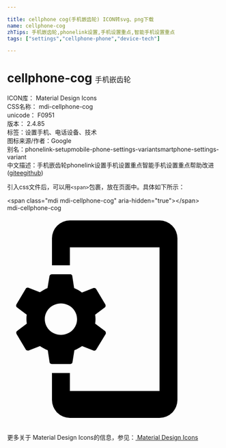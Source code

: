 ```yaml
---

title: cellphone cog(手机嵌齿轮) ICON转svg、png下载
name: cellphone-cog
zhTips: 手机嵌齿轮,phonelink设置,手机设置重点,智能手机设置重点
tags: ["settings","cellphone-phone","device-tech"]

---
```


# cellphone-cog  <small style="font-size: 60%;font-weight: 100">手机嵌齿轮</small>


<div class="detail-page">
<p>
<span>
ICON库：
<span class="badge-secondary badge">Material Design Icons</span> 
</span>
<br/>
<span>
CSS名称：
<span class="badge-secondary badge">mdi-cellphone-cog</span> 
</span>
<br/>
<span>
unicode：
<span class="badge-secondary badge">F0951</span> 
<copy-btn content='F0951' btn-title=""></copy-btn>
<copy-btn :content='String.fromCodePoint(parseInt("F0951", 16))' btn-title="复制U"></copy-btn>
</span>
<br/>
<span>
版本：
<span class="badge-secondary badge">2.4.85</span> 
</span><br/><span>标签：<span class="badge-light badge"><router-link to="/tags/settings.html">设置</router-link></span><span class="badge-light badge"><router-link to="/tags/cellphone-phone.html">手机、电话</router-link></span><span class="badge-light badge"><router-link to="/tags/device-tech.html">设备、技术</router-link></span></span>
<br/>
<span>图标来源/作者：<span class="badge-light badge">Google</span></span> 
<br/>
<span>别名：<span class="badge-light badge">phonelink-setup</span><span class="badge-light badge">mobile-phone-settings-variant</span><span class="badge-light badge">smartphone-settings-variant</span></span><br/><span class="zh-detail">中文描述：<span class="badge-primary badge">手机嵌齿轮</span><span class="badge-primary badge">phonelink设置</span><span class="badge-primary badge">手机设置重点</span><span class="badge-primary badge">智能手机设置重点</span><span class="help-link"><span>帮助改进</span>(<a href="https://gitee.com/liuwave/icon-helper/edit/master/json/material/cellphone-cog.json" target="_blank" rel="noopener noreferrer">gitee</a><a href="https://github.com/liuwave/icon-helper/edit/master/json/material/cellphone-cog.json" target="_blank" rel="noopener noreferrer">github</a></span>)</span><br/>
</p>
</div>
<div class="alert alert-dark">
  <i class="mdi mdi-cellphone-cog mdi-48px"></i>
  <i class="mdi mdi-cellphone-cog mdi-36px"></i>
  <i class="mdi mdi-cellphone-cog mdi-24px"></i>
  <i class="mdi mdi-cellphone-cog mdi-18px"></i>
</div>
<div>
  <p>引入css文件后，可以用<code>&lt;span&gt;</code>包裹，放在页面中。具体如下所示：    
  </p>
  <div class="alert alert-primary" style="font-size: 14px">
    &lt;span class="mdi mdi-cellphone-cog" aria-hidden="true"&gt;&lt;/span&gt;
    <copy-btn content='<span class="mdi mdi-cellphone-cog" aria-hidden="true"></span>'></copy-btn>
  </div>
  <div class="alert alert-secondary">
    <i class="mdi mdi-cellphone-cog"
    style="font-size: 24px"
    aria-hidden="true"></i> mdi-cellphone-cog
    <copy-btn content="mdi-cellphone-cog" btn-title="复制图标名称"></copy-btn>
  </div>
</div>
<div id="svg" class="svg-wrap">
<svg xmlns="http://www.w3.org/2000/svg" viewBox="0 0 24 24"><path d="M9.82,12.5C9.84,12.33 9.86,12.17 9.86,12C9.86,11.83 9.84,11.67 9.82,11.5L10.9,10.69C11,10.62 11,10.5 10.96,10.37L9.93,8.64C9.87,8.53 9.73,8.5 9.62,8.53L8.34,9.03C8.07,8.83 7.78,8.67 7.47,8.54L7.27,7.21C7.27,7.09 7.16,7 7.03,7H5C4.85,7 4.74,7.09 4.72,7.21L4.5,8.53C4.21,8.65 3.92,8.83 3.65,9L2.37,8.5C2.25,8.47 2.12,8.5 2.06,8.63L1.03,10.36C0.97,10.5 1,10.61 1.1,10.69L2.18,11.5C2.16,11.67 2.15,11.84 2.15,12C2.15,12.17 2.17,12.33 2.19,12.5L1.1,13.32C1,13.39 1,13.53 1.04,13.64L2.07,15.37C2.13,15.5 2.27,15.5 2.38,15.5L3.66,15C3.93,15.18 4.22,15.34 4.53,15.47L4.73,16.79C4.74,16.91 4.85,17 5,17H7.04C7.17,17 7.28,16.91 7.29,16.79L7.5,15.47C7.8,15.35 8.09,15.17 8.36,15L9.64,15.5C9.76,15.53 9.89,15.5 9.95,15.37L11,13.64C11.04,13.53 11,13.4 10.92,13.32L9.82,12.5M6,13.75C5,13.75 4.2,12.97 4.2,12C4.2,11.03 5,10.25 6,10.25C7,10.25 7.8,11.03 7.8,12C7.8,12.97 7,13.75 6,13.75M17,1H7A2,2 0 0,0 5,3V6H7V4H17V20H7V18H5V21A2,2 0 0,0 7,23H17A2,2 0 0,0 19,21V3A2,2 0 0,0 17,1Z" /></svg>
</div>
<detail full-name='mdi-cellphone-cog'></detail>
    
<div><p>更多关于 Material Design Icons的信息，参见：<a target="_blank" href="https://iconhelper.cn/material.html"> Material Design Icons</a>
</p></div>
